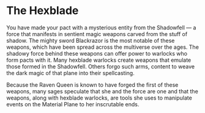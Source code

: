 # The Hexblade
You have made your pact with a mysterious entity from the Shadowfell &mdash; a force that manifests in sentient magic weapons carved from the stuff of shadow.
The mighty sword Blackrazor is the most notable of these weapons, which have been spread across the multiverse over the ages.
The shadowy force behind these weapons can offer power to warlocks who form pacts with it.
Many hexblade warlocks create weapons that emulate those formed in the Shadowfell.
Others forgo such arms, content to weave the dark magic of that plane into their spellcasting.

Because the Raven Queen is known to have forged the first of these weapons, many sages speculate that she and the force are one and that the weapons, along with hexblade warlocks, are tools she uses to manipulate events on the Material Plane to her inscrutable ends.
